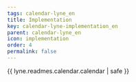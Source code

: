 ```yaml
---
tags: calendar-lyne_en
title: Implementation
key: calendar-lyne-implementation_en
parent: calendar-lyne_en
icon: implementation
order: 4
permalink: false  
---
```

{{ lyne.readmes.calendar.calendar | safe }}



